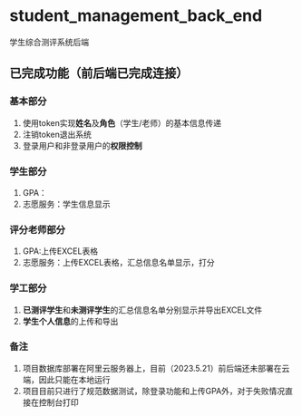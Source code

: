 # student_management_back_end
学生综合测评系统后端

## 已完成功能（前后端已完成连接）
### 基本部分
1. 使用token实现**姓名**及**角色**（学生/老师）的基本信息传递
2. 注销token退出系统
3. 登录用户和非登录用户的**权限控制**
### 学生部分
1. GPA：
2. 志愿服务：学生信息显示
### 评分老师部分
1. GPA:上传EXCEL表格
2. 志愿服务：上传EXCEL表格，汇总信息名单显示，打分
### 学工部分
1. **已测评学生**和**未测评学生**的汇总信息名单分别显示并导出EXCEL文件
2. **学生个人信息**的上传和导出

### 备注
1. 项目数据库部署在阿里云服务器上，目前（2023.5.21）前后端还未部署在云端，因此只能在本地运行
2. 项目目前只进行了规范数据测试，除登录功能和上传GPA外，对于失败情况直接在控制台打印
